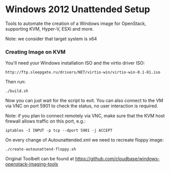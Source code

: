 Windows 2012 Unattended Setup
===============================

Tools to automate the creation of a Windows image for OpenStack, supporting KVM, Hyper-V, ESXi and more.

Note: we consider that target system is x64



### Creating Image on KVM


You'll need your Windows installation ISO and the virtio driver ISO:

	http://ftp.sleepgate.ru/drivers/NET/virtio-win/virtio-win-0.1-81.iso

Then run:

	./build.sh

Now you can just wait for the script to exit. You can also connect to the VM via VNC on port 5901 to check
the status, no user interaction is required.

Note: if you plan to connect remotely via VNC, make sure that the KVM host firewall allows traffic
on this port, e.g.:

    iptables -I INPUT -p tcp --dport 5901 -j ACCEPT

On every change of Autounattended.xml we need to recreate floppy image:

	./create-autounattend-floppy.sh

Original Toolbelt can be found at https://github.com/cloudbase/windows-openstack-imaging-tools
